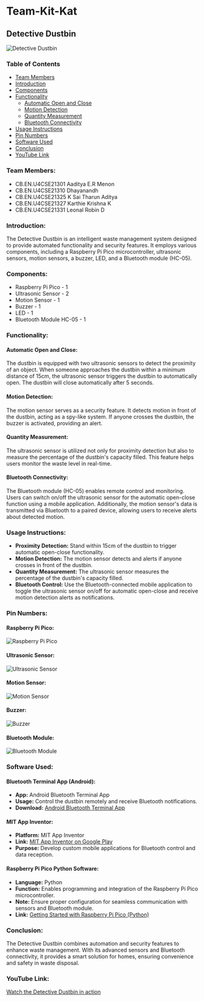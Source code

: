 # Team-Kit-Kat
## Detective Dustbin

![Detective Dustbin](https://github.com/Leonallr10/Team-Kit-Kat/assets/118210551/dea43ef5-17ed-4c86-a66c-39ae459dc308)

### Table of Contents
- [Team Members](#team-members)
- [Introduction](#introduction)
- [Components](#components)
- [Functionality](#functionality)
  - [Automatic Open and Close](#automatic-open-and-close)
  - [Motion Detection](#motion-detection)
  - [Quantity Measurement](#quantity-measurement)
  - [Bluetooth Connectivity](#bluetooth-connectivity)
- [Usage Instructions](#usage-instructions)
- [Pin Numbers](#pin-numbers)
- [Software Used](#software-used)
- [Conclusion](#conclusion)
- [YouTube Link](#youtube-link)

### Team Members:

- CB.EN.U4CSE21301 Aaditya E.R Menon
- CB.EN.U4CSE21310 Dhayanandh
- CB.EN.U4CSE21325 K Sai Tharun Aditya
- CB.EN.U4CSE21327 Karthie Krishna K
- CB.EN.U4CSE21331 Leonal Robin D

### Introduction:

The Detective Dustbin is an intelligent waste management system designed to provide automated functionality and security features. It employs various components, including a Raspberry Pi Pico microcontroller, ultrasonic sensors, motion sensors, a buzzer, LED, and a Bluetooth module (HC-05).

### Components:

- Raspberry Pi Pico - 1
- Ultrasonic Sensor - 2
- Motion Sensor - 1
- Buzzer - 1
- LED - 1
- Bluetooth Module HC-05 - 1

### Functionality:

#### Automatic Open and Close:

The dustbin is equipped with two ultrasonic sensors to detect the proximity of an object. When someone approaches the dustbin within a minimum distance of 15cm, the ultrasonic sensor triggers the dustbin to automatically open. The dustbin will close automatically after 5 seconds.

#### Motion Detection:

The motion sensor serves as a security feature. It detects motion in front of the dustbin, acting as a spy-like system. If anyone crosses the dustbin, the buzzer is activated, providing an alert.

#### Quantity Measurement:

The ultrasonic sensor is utilized not only for proximity detection but also to measure the percentage of the dustbin's capacity filled. This feature helps users monitor the waste level in real-time.

#### Bluetooth Connectivity:

The Bluetooth module (HC-05) enables remote control and monitoring. Users can switch on/off the ultrasonic sensor for the automatic open-close function using a mobile application. Additionally, the motion sensor's data is transmitted via Bluetooth to a paired device, allowing users to receive alerts about detected motion.

### Usage Instructions:

- **Proximity Detection:** Stand within 15cm of the dustbin to trigger automatic open-close functionality.
- **Motion Detection:** The motion sensor detects and alerts if anyone crosses in front of the dustbin.
- **Quantity Measurement:** The ultrasonic sensor measures the percentage of the dustbin's capacity filled.
- **Bluetooth Control:** Use the Bluetooth-connected mobile application to toggle the ultrasonic sensor on/off for automatic open-close and receive motion detection alerts as notifications.

### Pin Numbers:

#### Raspberry Pi Pico:
![Raspberry Pi Pico](https://github.com/Leonallr10/Team-Kit-Kat/assets/118210551/6a8e9105-78b7-45e3-a088-3f979f7bab66)

#### Ultrasonic Sensor:
![Ultrasonic Sensor](https://github.com/Leonallr10/Team-Kit-Kat/assets/118210551/10bf6c50-b2af-4005-a209-3346a8d01b59)

#### Motion Sensor:
![Motion Sensor](https://github.com/Leonallr10/Team-Kit-Kat/assets/118210551/e6f8d103-54f1-42df-95ac-befba7e48ea3)

#### Buzzer:
![Buzzer](https://github.com/Leonallr10/Team-Kit-Kat/assets/118210551/f4793156-fbd1-447a-8a30-f28e25eac407)

#### Bluetooth Module:
![Bluetooth Module](https://github.com/Leonallr10/Team-Kit-Kat/assets/118210551/f387224f-430e-4088-86f1-d0e94322f124)

### Software Used:

#### Bluetooth Terminal App (Android):

- **App:** Android Bluetooth Terminal App
- **Usage:** Control the dustbin remotely and receive Bluetooth notifications.
- **Download:** [Android Bluetooth Terminal App](https://appinventor.mit.edu/)

#### MIT App Inventor:

- **Platform:** MIT App Inventor
- **Link:** [MIT App Inventor on Google Play](https://play.google.com/store/apps/details?id=de.kai_morich.serial_bluetooth_terminal&pcampaignid=web_share)
- **Purpose:** Develop custom mobile applications for Bluetooth control and data reception.

#### Raspberry Pi Pico Python Software:

- **Language:** Python
- **Function:** Enables programming and integration of the Raspberry Pi Pico microcontroller.
- **Note:** Ensure proper configuration for seamless communication with sensors and Bluetooth module.
- **Link:** [Getting Started with Raspberry Pi Pico (Python)](https://projects.raspberrypi.org/en/projects/getting-started-with-the-pico/2)

### Conclusion:

The Detective Dustbin combines automation and security features to enhance waste management. With its advanced sensors and Bluetooth connectivity, it provides a smart solution for homes, ensuring convenience and safety in waste disposal.

### YouTube Link:
[Watch the Detective Dustbin in action](https://youtu.be/30gV1dWLi8w)
